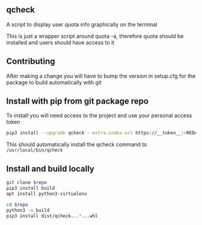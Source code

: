 ## qcheck

A script to display user quota info graphically on the terminal


This is just a wrapper script around quota -a, therefore quota should be installed and users should have access to it


## Contributing

After making a change you will have to bump the version in setup.cfg for the package to build automatically with git


## Install with pip from git package repo

To install you will need access to the project and use your personal access token

```bash
pip3 install --upgrade qcheck --extra-index-url https://__token__:<REDACTED>@gitlab.computing.dcu.ie/api/v4/projects/10226/packages/pypi/simple
```

This should automatically install the qcheck command to `/usr/local/bin/qcheck`


## Install and build locally

```bash
git clone $repo
pip3 install build
apt install python3-virtualenv

cd $repo
python3 -m build 
pip3 install dist/qcheck...*...whl
```

